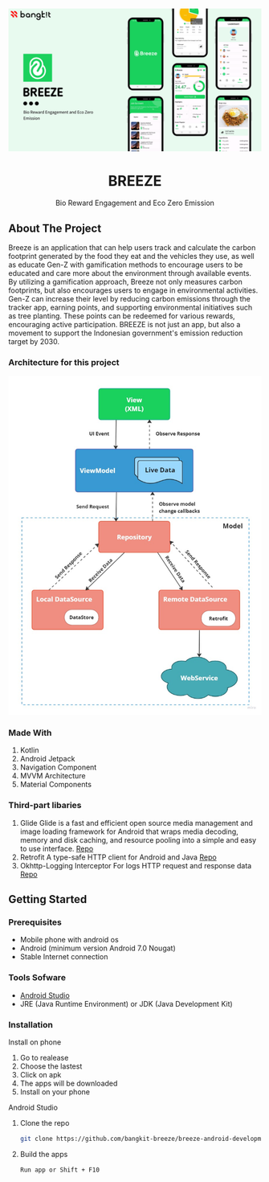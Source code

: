 <div id="top"></div>


<!-- PROJECT LOGO -->
<br />
<div align="center">
  
  ![Banner App](https://github.com/bangkit-breeze/.github/blob/main/profile/public/Application%20showcase.png)
  <h1 align="center">BREEZE</h1>
  <p align="center">Bio Reward Engagement and Eco Zero Emission
</p>
</div>

## About The Project
Breeze is an application that can help users track and calculate the carbon footprint generated by the food they eat and the vehicles they use, as well as educate Gen-Z with gamification methods to encourage users to be educated and care more about the environment through available events. By utilizing a gamification approach, Breeze not only measures carbon footprints, but also encourages users to engage in environmental activities. Gen-Z can increase their level by reducing carbon emissions through the tracker app, earning points, and supporting environmental initiatives such as tree planting. These points can be redeemed for various rewards, encouraging active participation. BREEZE is not just an app, but also a movement to support the Indonesian government's emission reduction target by 2030.

### Architecture for this project
![Android Architecture Breeze](https://github.com/bangkit-breeze/.github/blob/main/profile/public/architecture%20MD.jpg)

### Made With

 1. Kotlin
 2. Android Jetpack
 3. Navigation Component
 4. MVVM Architecture
 5. Material Components

### Third-part libaries

 1. Glide
	Glide is a fast and efficient open source media management and image loading framework for Android that wraps media decoding, memory and disk caching, and resource pooling into a simple and easy to use interface. [Repo](https://github.com/bumptech/glide)
2. Retrofit
A type-safe HTTP client for Android and Java
 [Repo](https://github.com/square/retrofit)
3. Okhttp-Logging Interceptor
For logs HTTP request and response data
 [Repo](https://github.com/square/okhttp/tree/master/okhttp-logging-interceptor)
 
 

<!-- GETTING STARTED -->
## Getting Started

### Prerequisites

- Mobile phone with android os
- Android (minimum version Android 7.0 Nougat)
- Stable Internet connection

### Tools Sofware

- [Android Studio](https://developer.android.com/studio)
- JRE (Java Runtime Environment) or JDK (Java Development Kit)
  
### Installation
Install on phone
1. Go to realease 
2. Choose the lastest
3. Click on apk
4. The apps will be downloaded
5. Install on your phone

Android Studio

1. Clone the repo
   ```sh
   git clone https://github.com/bangkit-breeze/breeze-android-development.git
   ```
2. Build the apps
   ```sh
   Run app or Shift + F10
   ```

